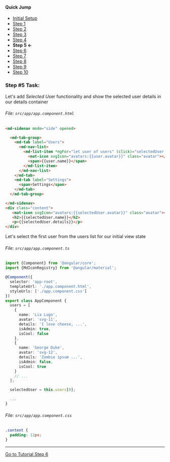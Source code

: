 #### Quick Jump ####
* [Initial Setup](./INITIAL_SETUP.md)
* [Step 1](./STEP_1.md)
* [Step 2](./STEP_2.md)
* [Step 3](./STEP_3.md)
* [Step 4](./STEP_4.md)
* **Step 5 <-**
* [Step 6](./STEP_6.md)
* [Step 7](./STEP_7.md)
* [Step 8](./STEP_8.md)
* [Step 9](./STEP_9.md)
* [Step 10](./STEP_10.md)

### Step #5 Task:

Let's add *Selected Us*er functionality and show the selected user details in our details container

###### File:  `src/app/app.component.html`

```html
<md-sidenav mode="side" opened>

  <md-tab-group>
    <md-tab label="Users">
      <md-nav-list>
        <md-list-item *ngFor="let user of users" (click)="selectedUser = user">
          <mat-icon svgIcon="avatars:{{user.avatar}}" class="avatar"></mat-icon>
          <span>{{user.name}}</span>
        </md-list-item>
      </md-nav-list>
    </md-tab>
    <md-tab label="Settings">
      <span>Settings</span>
    </md-tab>
  </md-tab-group>

</md-sidenav>
<div class="content">
   <mat-icon svgIcon="avatars:{{selectedUser.avatar}}" class="avatar"></mat-icon>
   <h2>{{selectedUser.name}}</h2>
   <p>{{selectedUser.details}}</p>
</div>
```

Let's select the first user from the users list for our initial view state

###### File:  `src/app/app.component.ts`

```ts
import {Component} from '@angular/core';
import {MdIconRegistry} from '@angular/material';

@Component({
  selector: 'app-root',
  templateUrl: './app.component.html',
  styleUrls: ['./app.component.css']
})
export class AppComponent {
  users = [
    {
      name: 'Lia Lugo',
      avatar: 'svg-11',
      details: 'I love cheese, ...',
      isAdmin: true,
      isCool: false
    },
    {
      name: 'George Duke',
      avatar: 'svg-12',
      details: 'Zombie ipsum ...',
      isAdmin: false,
      isCool: true
    }
    // ...
  ];

  selectedUser = this.users[0];

  ...
}

```

###### File:  `src/app/app.component.css`

```css
.content {
  padding: 12px;
}
```
---


[Go to Tutorial Step 6](./STEP_6.md)

